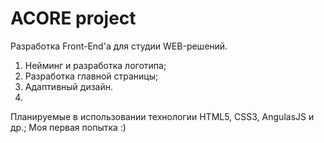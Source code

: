 # ACORE project
Разработка Front-End'а для студии WEB-решений. 

1. Нейминг и разработка логотипа;
2. Разработка главной страницы;
3. Адаптивный дизайн.
4. 


Планируемые в использовании технологии HTML5, CSS3, AngulasJS и др.;
Моя первая попытка :)
